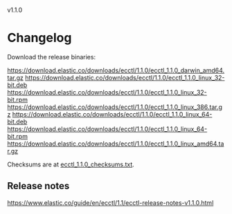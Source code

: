 v1.1.0

# Changelog

Download the release binaries:

<https://download.elastic.co/downloads/ecctl/1.1.0/ecctl_1.1.0_darwin_amd64.tar.gz>
<https://download.elastic.co/downloads/ecctl/1.1.0/ecctl_1.1.0_linux_32-bit.deb>
<https://download.elastic.co/downloads/ecctl/1.1.0/ecctl_1.1.0_linux_32-bit.rpm>
<https://download.elastic.co/downloads/ecctl/1.1.0/ecctl_1.1.0_linux_386.tar.gz>
<https://download.elastic.co/downloads/ecctl/1.1.0/ecctl_1.1.0_linux_64-bit.deb>
<https://download.elastic.co/downloads/ecctl/1.1.0/ecctl_1.1.0_linux_64-bit.rpm>
<https://download.elastic.co/downloads/ecctl/1.1.0/ecctl_1.1.0_linux_amd64.tar.gz>

Checksums are at [ecctl_1.1.0_checksums.txt](https://download.elastic.co/downloads/ecctl/1.1.0/ecctl_1.1.0_checksums.txt).

## Release notes

<https://www.elastic.co/guide/en/ecctl/1.1/ecctl-release-notes-v1.1.0.html>
